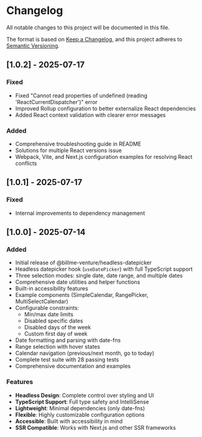 # Changelog

All notable changes to this project will be documented in this file.

The format is based on [Keep a Changelog](https://keepachangelog.com/en/1.0.0/),
and this project adheres to [Semantic Versioning](https://semver.org/spec/v2.0.0.html).

## [1.0.2] - 2025-07-17

### Fixed
- Fixed "Cannot read properties of undefined (reading 'ReactCurrentDispatcher')" error
- Improved Rollup configuration to better externalize React dependencies
- Added React context validation with clearer error messages

### Added
- Comprehensive troubleshooting guide in README
- Solutions for multiple React versions issue
- Webpack, Vite, and Next.js configuration examples for resolving React conflicts

## [1.0.1] - 2025-07-17

### Fixed
- Internal improvements to dependency management

## [1.0.0] - 2025-07-14

### Added
- Initial release of @billme-venture/headless-datepicker
- Headless datepicker hook (`useDatePicker`) with full TypeScript support
- Three selection modes: single date, date range, and multiple dates
- Comprehensive date utilities and helper functions
- Built-in accessibility features
- Example components (SimpleCalendar, RangePicker, MultiSelectCalendar)
- Configurable constraints:
  - Min/max date limits
  - Disabled specific dates
  - Disabled days of the week
  - Custom first day of week
- Date formatting and parsing with date-fns
- Range selection with hover states
- Calendar navigation (previous/next month, go to today)
- Complete test suite with 28 passing tests
- Comprehensive documentation and examples

### Features
- **Headless Design**: Complete control over styling and UI
- **TypeScript Support**: Full type safety and IntelliSense
- **Lightweight**: Minimal dependencies (only date-fns)
- **Flexible**: Highly customizable configuration options
- **Accessible**: Built with accessibility in mind
- **SSR Compatible**: Works with Next.js and other SSR frameworks
